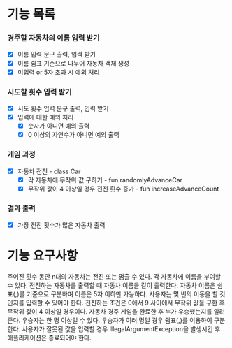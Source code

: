# 기능 목록

### 경주할 자동차의 이름 입력 받기
- [x] 이름 입력 문구 출력, 입력 받기
- [x] 이름 쉼표 기준으로 나누어 자동차 객체 생성
- [x] 미입력 or 5자 초과 시 예외 처리

### 시도할 횟수 입력 받기
- [x] 시도 횟수 입력 문구 출력, 입력 받기
- [x] 입력에 대한 예외 처리
  - [x] 숫자가 아니면 예외 출력
  - [x] 0 이상의 자연수가 아니면 예외 출력

### 게임 과정
- [x] 자동차 전진 - class Car
  - [x] 각 자동차에 무작위 값 구하기 - fun randomlyAdvanceCar
  - [x] 무작위 값이 4 이상일 경우 전진 횟수 증가 - fun increaseAdvanceCount

### 결과 출력
- [x] 가장 전진 횟수가 많은 자동차 출력


# 기능 요구사항
주어진 횟수 동안 n대의 자동차는 전진 또는 멈출 수 있다.
각 자동차에 이름을 부여할 수 있다. 전진하는 자동차를 출력할 때 자동차 이름을 같이 출력한다.
자동차 이름은 쉼표(,)를 기준으로 구분하며 이름은 5자 이하만 가능하다.
사용자는 몇 번의 이동을 할 것인지를 입력할 수 있어야 한다.
전진하는 조건은 0에서 9 사이에서 무작위 값을 구한 후 무작위 값이 4 이상일 경우이다.
자동차 경주 게임을 완료한 후 누가 우승했는지를 알려준다. 우승자는 한 명 이상일 수 있다.
우승자가 여러 명일 경우 쉼표(,)를 이용하여 구분한다.
사용자가 잘못된 값을 입력할 경우 IllegalArgumentException을 발생시킨 후 애플리케이션은 종료되어야 한다.